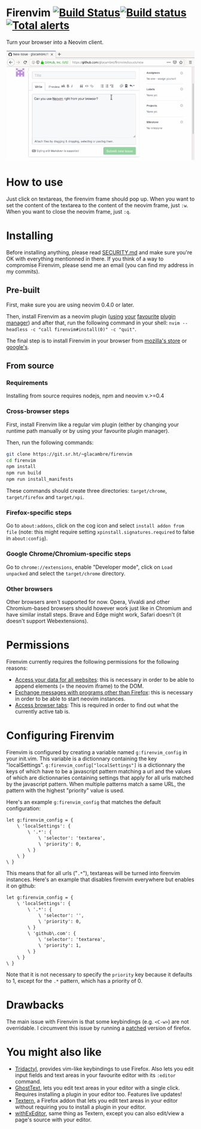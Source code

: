 # Firenvim [![Build Status](https://travis-ci.org/glacambre/firenvim.svg?branch=master)](https://travis-ci.org/glacambre/firenvim)[![Build status](https://ci.appveyor.com/api/projects/status/kboak3f5kl9hkgf4/branch/master?svg=true)](https://ci.appveyor.com/project/glacambre/firenvim/branch/master)[![Total alerts](https://img.shields.io/lgtm/alerts/g/glacambre/firenvim.svg?logo=lgtm&logoWidth=18)](https://lgtm.com/projects/g/glacambre/firenvim/alerts/)

Turn your browser into a Neovim client.

![Firenvim demo](firenvim.gif)

# How to use

Just click on textareas, the firenvim frame should pop up. When you want to set the content of the textarea to the content of the neovim frame, just `:w`. When you want to close the neovim frame, just `:q`.

# Installing

Before installing anything, please read [SECURITY.md](SECURITY.md) and make sure you're OK with everything mentionned in there. If you think of a way to compromise Firenvim, please send me an email (you can find my address in my commits).

## Pre-built

First, make sure you are using neovim 0.4.0 or later.

Then, install Firenvim as a neovim plugin ([using](https://github.com/junegunn/vim-plug) [your](https://github.com/Shougo/dein.vim) [favourite](https://github.com/tpope/vim-pathogen) [plugin](https://github.com/k-takata/minpac) [manager](https://github.com/VundleVim/Vundle.vim)) and after that, run the following command in your shell: `nvim --headless -c "call firenvim#install(0)" -c "quit"`.

The final step is to install Firenvim in your browser from [mozilla's store](https://addons.mozilla.org/en-US/firefox/addon/firenvim/) or [google's](https://chrome.google.com/webstore/detail/firenvim/egpjdkipkomnmjhjmdamaniclmdlobbo).

## From source

### Requirements

Installing from source requires nodejs, npm and neovim v.>=0.4

### Cross-browser steps

First, install Firenvim like a regular vim plugin (either by changing your runtime path manually or by using your favourite plugin manager).

Then, run the following commands:
```sh
git clone https://git.sr.ht/~glacambre/firenvim
cd firenvim
npm install
npm run build
npm run install_manifests
```
These commands should create three directories: `target/chrome`, `target/firefox` and `target/xpi`.

### Firefox-specific steps
Go to `about:addons`, click on the cog icon and select `install addon from file` (note: this might require setting `xpinstall.signatures.required` to false in `about:config`).

### Google Chrome/Chromium-specific steps
Go to `chrome://extensions`, enable "Developer mode", click on `Load unpacked` and select the `target/chrome` directory.

### Other browsers
Other browsers aren't supported for now. Opera, Vivaldi and other Chromium-based browsers should however work just like in Chromium and have similar install steps. Brave and Edge might work, Safari doesn't (it doesn't support Webextensions).

# Permissions

Firenvim currently requires the following permissions for the following reasons:

- [Access your data for all websites](https://support.mozilla.org/en-US/kb/permission-request-messages-firefox-extensions?as=u&utm_source=inproduct#w_access-your-data-for-all-websites): this is necessary in order to be able to append elements (= the neovim iframe) to the DOM.
- [Exchange messages with programs other than Firefox](https://support.mozilla.org/en-US/kb/permission-request-messages-firefox-extensions?as=u#w_exchange-messages-with-programs-other-than-firefox): this is necessary in order to be able to start neovim instances.
- [Access browser tabs](https://support.mozilla.org/en-US/kb/permission-request-messages-firefox-extensions?as=u#w_access-browser-tabs): This is required in order to find out what the currently active tab is.

# Configuring Firenvim

Firenvim is configured by creating a variable named `g:firenvim_config` in your init.vim. This variable is a dictionnary containing the key "localSettings". `g:firenvim_config["localSettings"]` is a dictionnary the keys of which have to be a javascript pattern matching a url and the values of which are dictionnaries containing settings that apply for all urls matched by the javascript pattern. When multiple patterns match a same URL, the pattern with the highest "priority" value is used.

Here's an example `g:firenvim_config` that matches the default configuration:
```vimscript
let g:firenvim_config = {
    \ 'localSettings': {
        \ '.*': {
            \ 'selector': 'textarea',
            \ 'priority': 0,
        \ }
    \ }
\ }
```
This means that for all urls ("`.*`"), textareas will be turned into firenvim instances. Here's an example that disables firenvim everywhere but enables it on github:
```vimscript
let g:firenvim_config = {
    \ 'localSettings': {
        \ '.*': {
            \ 'selector': '',
            \ 'priority': 0,
        \ }
        \ 'github\.com': {
            \ 'selector': 'textarea',
            \ 'priority': 1,
        \ }
    \ }
\ }
```
Note that it is not necessary to specify the `priority` key because it defaults to 1, except for the `.*` pattern, which has a priority of 0.

# Drawbacks

The main issue with Firenvim is that some keybindings (e.g. `<C-w>`) are not overridable. I circumvent this issue by running a [patched](https://github.com/glacambre/firefox-patches) version of firefox.

# You might also like

- [Tridactyl](https://github.com/tridactyl/tridactyl), provides vim-like keybindings to use Firefox. Also lets you edit input fields and text areas in your favourite editor with its `:editor` command.
- [GhostText](https://github.com/GhostText/GhostText), lets you edit text areas in your editor with a single click. Requires installing a plugin in your editor too. Features live updates!
- [Textern](https://github.com/jlebon/textern), a Firefox addon that lets you edit text areas in your editor without requiring you to install a plugin in your editor.
- [withExEditor](https://github.com/asamuzaK/withExEditor), same thing as Textern, except you can also edit/view a page's source with your editor.
